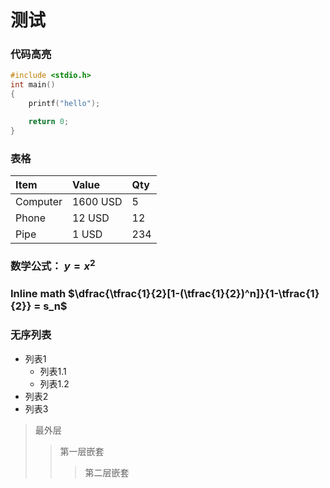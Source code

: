 # 测试
### 代码高亮
```C
#include <stdio.h>
int main()
{
    printf("hello");

    return 0;
}
```

### 表格
| Item     | Value    | Qty  |
| :------- | :------- | :--- |
| Computer | 1600 USD | 5    |
| Phone    | 12 USD   | 12   |
| Pipe     | 1 USD    | 234  |

### 数学公式： $y=x^2$
### Inline math $\dfrac{\tfrac{1}{2}[1-(\tfrac{1}{2})^n]}{1-\tfrac{1}{2}} = s_n$

### 无序列表
- 列表1
  - 列表1.1
  - 列表1.2
- 列表2
- 列表3

> 最外层
>> 第一层嵌套
>>> 第二层嵌套